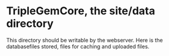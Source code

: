 TripleGemCore, the site/data directory
==============================

This directory should be writable by the webserver. Here is the databasefiles stored, files for
caching and uploaded files.

